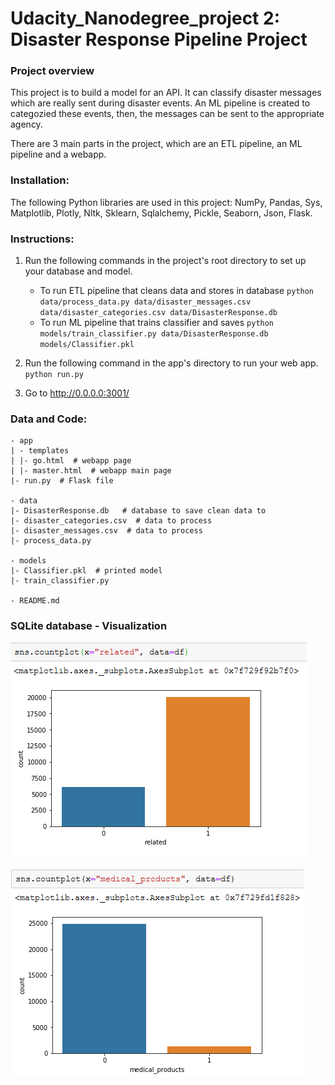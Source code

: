 # Udacity_Nanodegree_project 2: Disaster Response Pipeline Project

### Project overview
This project is to build a model for an API. It can classify disaster messages which are really sent during disaster events. An ML pipeline is created to categozied these events, then, the messages can be sent to the appropriate agency.

There are 3 main parts in the project, which are an ETL pipeline, an ML pipeline and a webapp.

### Installation:
The following Python libraries are used in this project: NumPy, Pandas, Sys, Matplotlib, Plotly, Nltk, Sklearn, Sqlalchemy, Pickle, Seaborn, Json, Flask.

### Instructions:
1. Run the following commands in the project's root directory to set up your database and model.

    - To run ETL pipeline that cleans data and stores in database
        `python data/process_data.py data/disaster_messages.csv data/disaster_categories.csv data/DisasterResponse.db`
    - To run ML pipeline that trains classifier and saves
        `python models/train_classifier.py data/DisasterResponse.db models/Classifier.pkl`

2. Run the following command in the app's directory to run your web app.
        `python run.py`

3. Go to http://0.0.0.0:3001/

### Data and Code:
    - app
    | - templates
    | |- go.html  # webapp page
    | |- master.html  # webapp main page
    |- run.py  # Flask file

    - data
    |- DisasterResponse.db   # database to save clean data to
    |- disaster_categories.csv  # data to process 
    |- disaster_messages.csv  # data to process
    |- process_data.py

    - models
    |- Classifier.pkl  # printed model 
    |- train_classifier.py

    - README.md
    
 ### SQLite database - Visualization
 ![alt text](https://github.com/giangpham1210/Udacity_Nanodegree_proj2/blob/main/prj2_plot.PNG)
 
 ![alt text](https://github.com/giangpham1210/Udacity_Nanodegree_proj2/blob/main/prj2_plot2.PNG)
